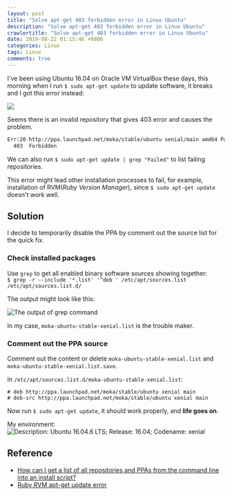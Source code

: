 ```yaml
---
layout: post
title: "Solve apt-get 403 forbidden error in Linux Ubuntu"
description: "Solve apt-get 403 forbidden error in Linux Ubuntu"
crawlertitle: "Solve apt-get 403 forbidden error in Linux Ubuntu"
date: 2019-08-22 01:15:46 +0800
categories: Linux
tags: Linux
comments: true
---
```

I've been using Ubuntu 16.04 on Oracle VM VirtualBox these days, this morning when I run `$ sudo apt-get update` to update software, it breaks and I got this error instead:

![](https://i.imgur.com/ERImZ5i.png)

Seems there is an invalid repository that gives 403 error and causes the problem.

```bash
Err:20 http://ppa.launchpad.net/moka/stable/ubuntu xenial/main amd64 Packages
  403  Forbidden
```

We can also run `$ sudo apt-get update | grep "Failed"` to list failing repositories.

This error might lead other installation processes to fail, for example, installation of RVM(*Ruby Version Manager*), since `$ sudo apt-get update` doesn't work well.

## Solution

I decide to temporarily disable the PPA by comment out the source list for the quick fix.

### Check installed packages

  Use `grep` to get all enabled binary software sources showing together:  
  `$ grep -r --include '*.list' '^deb ' /etc/apt/sources.list /etc/apt/sources.list.d/`

  The output might look like this:

![The output of grep command](https://i.imgur.com/YvmNnWd.png)

  In my case, `moka-ubuntu-stable-xenial.list` is the trouble maker.

### Comment out the PPA source
  Comment out the content or delete `moka-ubuntu-stable-xenial.list` and `moka-ubuntu-stable-xenial.list.save`.

  In `/etc/apt/sources.list.d/moka-ubuntu-stable-xenial.list`:

  ```list
  # deb http://ppa.launchpad.net/moka/stable/ubuntu xenial main
  # deb-src http://ppa.launchpad.net/moka/stable/ubuntu xenial main
  ```

Now run `$ sudo apt-get update`, it should work properly, and **life goes on**.

My environment:  
![Description: Ubuntu 16.04.6 LTS; Release: 16.04; Codename: xenial](https://i.imgur.com/6jZEbNu.png)

## Reference
- [How can I get a list of all repositories and PPAs from the command line into an install script?](https://askubuntu.com/questions/148932/how-can-i-get-a-list-of-all-repositories-and-ppas-from-the-command-line-into-an)
- [Ruby RVM apt-get update error](https://stackoverflow.com/questions/23650992/ruby-rvm-apt-get-update-error)
